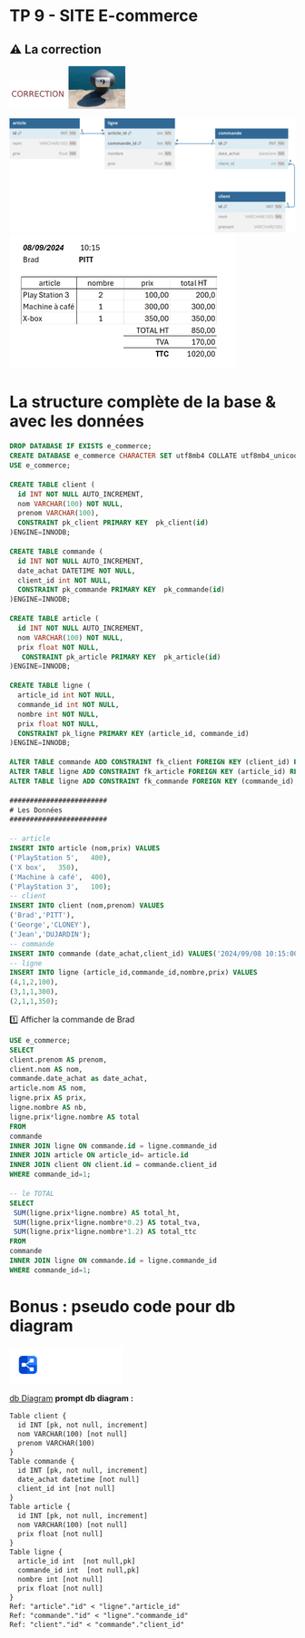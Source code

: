 # TP 9 - SITE E-commerce
## :warning: La correction

<img src="../img/c.webp" width="100">  <img src="../img/num/nine.webp" width="100">


<img src="../img/db-svg/10-e-commerce.svg" width="700">

<img src="../img/tp/tp9/c.png" width="400">


# La structure complète de la base & avec les données
```sql
DROP DATABASE IF EXISTS e_commerce;
CREATE DATABASE e_commerce CHARACTER SET utf8mb4 COLLATE utf8mb4_unicode_ci;
USE e_commerce;

CREATE TABLE client (
  id INT NOT NULL AUTO_INCREMENT,
  nom VARCHAR(100) NOT NULL,
  prenom VARCHAR(100),
  CONSTRAINT pk_client PRIMARY KEY  pk_client(id)
)ENGINE=INNODB;

CREATE TABLE commande (
  id INT NOT NULL AUTO_INCREMENT,
  date_achat DATETIME NOT NULL,
  client_id int NOT NULL,
  CONSTRAINT pk_commande PRIMARY KEY  pk_commande(id)
)ENGINE=INNODB;

CREATE TABLE article (
  id INT NOT NULL AUTO_INCREMENT,
  nom VARCHAR(100) NOT NULL,
  prix float NOT NULL,
   CONSTRAINT pk_article PRIMARY KEY  pk_article(id)
)ENGINE=INNODB;

CREATE TABLE ligne (
  article_id int NOT NULL,
  commande_id int NOT NULL,
  nombre int NOT NULL,
  prix float NOT NULL,
  CONSTRAINT pk_ligne PRIMARY KEY (article_id, commande_id)
)ENGINE=INNODB;

ALTER TABLE commande ADD CONSTRAINT fk_client FOREIGN KEY (client_id) REFERENCES client(id);
ALTER TABLE ligne ADD CONSTRAINT fk_article FOREIGN KEY (article_id) REFERENCES article(id);
ALTER TABLE ligne ADD CONSTRAINT fk_commande FOREIGN KEY (commande_id) REFERENCES commande(id);

########################
# Les Données
########################

-- article
INSERT INTO article (nom,prix) VALUES
('PlayStation 5',	400),
('X box',	350),
('Machine à café',	400),
('PlayStation 3',	100);
-- client
INSERT INTO client (nom,prenom) VALUES
('Brad','PITT'),	
('George','CLONEY'),
('Jean','DUJARDIN');
-- commande
INSERT INTO commande (date_achat,client_id) VALUES('2024/09/08 10:15:00',1);
-- ligne
INSERT INTO ligne (article_id,commande_id,nombre,prix) VALUES
(4,1,2,100),
(3,1,1,300),
(2,1,1,350);
```




:one: Afficher la commande de Brad
```sql
USE e_commerce;
SELECT 
client.prenom AS prenom,
client.nom AS nom,
commande.date_achat as date_achat,
article.nom AS nom,
ligne.prix AS prix,
ligne.nombre AS nb,
ligne.prix*ligne.nombre AS total
FROM
commande
INNER JOIN ligne ON commande.id = ligne.commande_id
INNER JOIN article ON article_id= article.id
INNER JOIN client ON client.id = commande.client_id
WHERE commande_id=1;

-- le TOTAL
SELECT 
 SUM(ligne.prix*ligne.nombre) AS total_ht,
 SUM(ligne.prix*ligne.nombre*0.2) AS total_tva,
 SUM(ligne.prix*ligne.nombre*1.2) AS total_ttc
FROM
commande
INNER JOIN ligne ON commande.id = ligne.commande_id
WHERE commande_id=1;
```

# Bonus : pseudo code pour db diagram
<img src="../img/dbdiagram.svg" width="200">  

[db Diagram](https://dbdiagram.io/home) 
**prompt db diagram :**

```
Table client {
  id INT [pk, not null, increment]
  nom VARCHAR(100) [not null]
  prenom VARCHAR(100)
}
Table commande {
  id INT [pk, not null, increment]
  date_achat datetime [not null]
  client_id int [not null] 
}
Table article {
  id INT [pk, not null, increment]
  nom VARCHAR(100) [not null]
  prix float [not null]
}
Table ligne {
  article_id int  [not null,pk]
  commande_id int  [not null,pk]
  nombre int [not null]
  prix float [not null]
}
Ref: "article"."id" < "ligne"."article_id"
Ref: "commande"."id" < "ligne"."commande_id"
Ref: "client"."id" < "commande"."client_id"
```